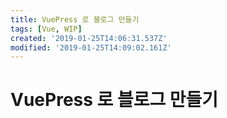 ```yaml
---
title: VuePress 로 블로그 만들기
tags: [Vue, WIP]
created: '2019-01-25T14:06:31.537Z'
modified: '2019-01-25T14:09:02.161Z'
---
```


# VuePress 로 블로그 만들기
